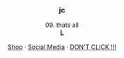 <br />
<div align="center">
  </a>

  <h3 align="center">jc</h3>

  <p align="center">
    09. thats all
    <br />
    <a href="https://www.youtube.com/watch?v=dQw4w9WgXcQ"><strong>L</strong></a>
    <br />
    <br />
    <a href="https://jcxeq.sellix.io">Shop</a>
    ·
    <a href="https://jcxeq.carrd.co">Social Media</a>
    ·
    <a href="https://www.youtube.com/watch?v=dQw4w9WgXcQ">DON'T CLICK !!!</a>
  </p>
</div>
